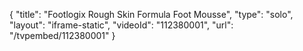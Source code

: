 {
    "title": "Footlogix Rough Skin Formula Foot Mousse",
    "type": "solo",
    "layout": "iframe-static",
    "videoId": "112380001",
    "url": "\/tvpembed\/112380001"
}